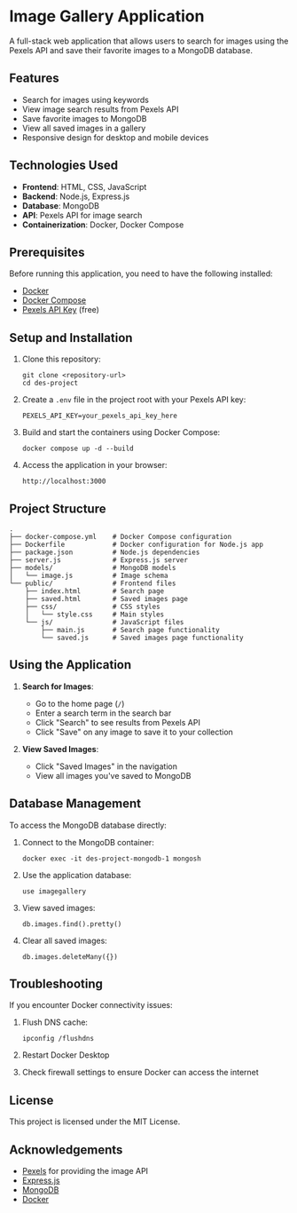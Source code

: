 # Image Gallery Application

A full-stack web application that allows users to search for images using the Pexels API and save their favorite images to a MongoDB database.

## Features

- Search for images using keywords
- View image search results from Pexels API
- Save favorite images to MongoDB
- View all saved images in a gallery
- Responsive design for desktop and mobile devices

## Technologies Used

- **Frontend**: HTML, CSS, JavaScript
- **Backend**: Node.js, Express.js
- **Database**: MongoDB
- **API**: Pexels API for image search
- **Containerization**: Docker, Docker Compose

## Prerequisites

Before running this application, you need to have the following installed:

- [Docker](https://www.docker.com/get-started)
- [Docker Compose](https://docs.docker.com/compose/install/)
- [Pexels API Key](https://www.pexels.com/api/) (free)

## Setup and Installation

1. Clone this repository:

   ```
   git clone <repository-url>
   cd des-project
   ```

2. Create a `.env` file in the project root with your Pexels API key:

   ```
   PEXELS_API_KEY=your_pexels_api_key_here
   ```

3. Build and start the containers using Docker Compose:

   ```
   docker compose up -d --build
   ```

4. Access the application in your browser:
   ```
   http://localhost:3000
   ```

## Project Structure

```
.
├── docker-compose.yml    # Docker Compose configuration
├── Dockerfile            # Docker configuration for Node.js app
├── package.json          # Node.js dependencies
├── server.js             # Express.js server
├── models/               # MongoDB models
│   └── image.js          # Image schema
└── public/               # Frontend files
    ├── index.html        # Search page
    ├── saved.html        # Saved images page
    ├── css/              # CSS styles
    │   └── style.css     # Main styles
    └── js/               # JavaScript files
        ├── main.js       # Search page functionality
        └── saved.js      # Saved images page functionality
```

## Using the Application

1. **Search for Images**:

   - Go to the home page (`/`)
   - Enter a search term in the search bar
   - Click "Search" to see results from Pexels API
   - Click "Save" on any image to save it to your collection

2. **View Saved Images**:
   - Click "Saved Images" in the navigation
   - View all images you've saved to MongoDB

## Database Management

To access the MongoDB database directly:

1. Connect to the MongoDB container:

   ```
   docker exec -it des-project-mongodb-1 mongosh
   ```

2. Use the application database:

   ```
   use imagegallery
   ```

3. View saved images:

   ```
   db.images.find().pretty()
   ```

4. Clear all saved images:
   ```
   db.images.deleteMany({})
   ```

## Troubleshooting

If you encounter Docker connectivity issues:

1. Flush DNS cache:

   ```
   ipconfig /flushdns
   ```

2. Restart Docker Desktop

3. Check firewall settings to ensure Docker can access the internet

## License

This project is licensed under the MIT License.

## Acknowledgements

- [Pexels](https://www.pexels.com/) for providing the image API
- [Express.js](https://expressjs.com/)
- [MongoDB](https://www.mongodb.com/)
- [Docker](https://www.docker.com/)
